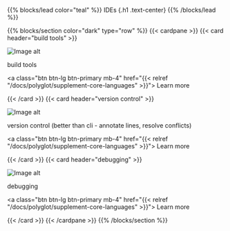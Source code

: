{{% blocks/lead color="teal" %}}
IDEs
{.h1 .text-center}
{{% /blocks/lead %}}

{{% blocks/section color="dark" type="row" %}}
{{< cardpane >}}
{{< card header="build tools" >}}

![Image alt](/continuous-integration.png)

build tools

<a class="btn btn-lg btn-primary mb-4" href="{{< relref "/docs/polyglot/supplement-core-languages" >}}">
Learn more <i class="fas fa-arrow-alt-circle-right ms-2"></i>
</a>

{{< /card >}}
{{< card header="version control" >}}

![Image alt](/continuous-integration.png)

version control (better than cli - annotate lines, resolve conflicts)

<a class="btn btn-lg btn-primary mb-4" href="{{< relref "/docs/polyglot/supplement-core-languages" >}}">
Learn more <i class="fas fa-arrow-alt-circle-right ms-2"></i>
</a>

{{< /card >}}
{{< card header="debugging" >}}

![Image alt](/continuous-integration.png)

debugging

<a class="btn btn-lg btn-primary mb-4" href="{{< relref "/docs/polyglot/supplement-core-languages" >}}">
Learn more <i class="fas fa-arrow-alt-circle-right ms-2"></i>
</a>

{{< /card >}}
{{< /cardpane >}}
{{% /blocks/section %}}